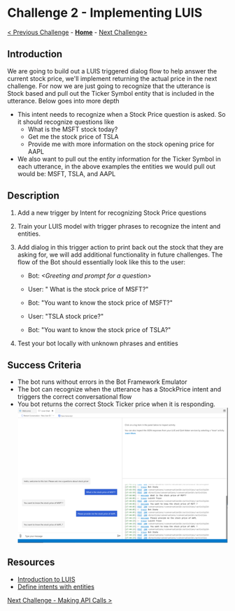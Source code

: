 # Challenge 2 - Implementing LUIS
[< Previous Challenge](./Challenge1-QnA.md) - **[Home](../README.md)** - [Next Challenge>](./Challenge3-API.md)
## Introduction

We are going to build out a LUIS triggered dialog flow to help answer the current stock price, we'll implement returning the actual price in the next challenge. For now we are just going to recognize that the utterance is Stock based and pull out the Ticker Symbol entity that is included in the utterance. Below goes into more depth

- This intent needs to recognize when a Stock Price question is asked. So it should recognize questions like
  - What is the MSFT stock today?
  - Get me the stock price of TSLA
  - Provide me with more information on the stock opening price for AAPL 
- We also want to pull out the entity information for the Ticker Symbol in each utterance, in the above examples the entities we would pull out would be: MSFT, TSLA, and AAPL 


## Description
1. Add a new trigger by Intent for recognizing Stock Price questions
2. Train your LUIS model with trigger phrases to recognize the intent and entities. 
4. Add dialog in this trigger action to print back out the stock that they are asking for, we will add additional functionality in future challenges. The flow of the Bot should essentially look like this to the user:

   - Bot: *\<Greeting and prompt for a question>*
   - User: " What is the stock price of MSFT?"
   - Bot: "You want to know the stock price of MSFT?"
   
   - User: "TSLA stock price?"
   - Bot: "You want to know the stock price of TSLA?"

5. Test your bot locally with unknown phrases and entities

## Success Criteria
- The bot runs without errors in the Bot Framework Emulator
- The bot can recognize when the utterance has a StockPrice intent and triggers the correct conversational flow
- You bot returns the correct Stock Ticker price when it is responding.
![Sample](./Images/CH2-2.png)

## Resources
- [Introduction to LUIS](https://docs.microsoft.com/en-us/composer/tutorial/tutorial-luis)
- [Define intents with entities](https://docs.microsoft.com/en-us/composer/how-to-define-intent-entity)



[Next Challenge - Making API Calls >](./Challenge3-API.md)
